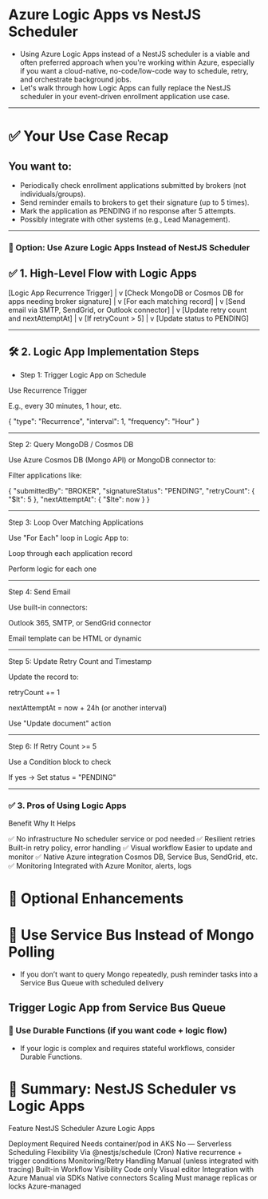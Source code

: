 # Azure Logic Apps vs NestJS Scheduler

* Using Azure Logic Apps instead of a NestJS scheduler is a viable and often preferred approach when you're working within Azure, especially if you want a cloud-native, no-code/low-code way to schedule, retry, and orchestrate background jobs.
* Let's walk through how Logic Apps can fully replace the NestJS scheduler in your event-driven enrollment application use case.


---

# ✅ Your Use Case Recap

## You want to:
* Periodically check enrollment applications submitted by brokers (not individuals/groups).
* Send reminder emails to brokers to get their signature (up to 5 times).
* Mark the application as PENDING if no response after 5 attempts.
* Possibly integrate with other systems (e.g., Lead Management).
---

### 🧭 Option: Use Azure Logic Apps Instead of NestJS Scheduler

## ✅ 1. High-Level Flow with Logic Apps

[Logic App Recurrence Trigger]
        |
        v
[Check MongoDB or Cosmos DB for apps needing broker signature]
        |
        v
[For each matching record]
        |
        v
[Send email via SMTP, SendGrid, or Outlook connector]
        |
        v
[Update retry count and nextAttemptAt]
        |
        v
[If retryCount > 5]
        |
        v
[Update status to PENDING]


---

## 🛠️ 2. Logic App Implementation Steps

* Step 1: Trigger Logic App on Schedule

Use Recurrence Trigger

E.g., every 30 minutes, 1 hour, etc.


{
  "type": "Recurrence",
  "interval": 1,
  "frequency": "Hour"
}


---

Step 2: Query MongoDB / Cosmos DB

Use Azure Cosmos DB (Mongo API) or MongoDB connector to:

Filter applications like:


{
  "submittedBy": "BROKER",
  "signatureStatus": "PENDING",
  "retryCount": { "$lt": 5 },
  "nextAttemptAt": { "$lte": now }
}


---

Step 3: Loop Over Matching Applications

Use "For Each" loop in Logic App to:

Loop through each application record

Perform logic for each one



---

Step 4: Send Email

Use built-in connectors:

Outlook 365, SMTP, or SendGrid connector

Email template can be HTML or dynamic



---

Step 5: Update Retry Count and Timestamp

Update the record to:

retryCount += 1

nextAttemptAt = now + 24h (or another interval)

Use "Update document" action



---

Step 6: If Retry Count >= 5

Use a Condition block to check

If yes → Set status = "PENDING"



---

### ✅ 3. Pros of Using Logic Apps

Benefit                         	Why It Helps

✅ No infrastructure	               No scheduler service or pod needed
✅ Resilient retries	               Built-in retry policy, error handling
✅ Visual workflow	               Easier to update and monitor
✅ Native Azure integration	       Cosmos DB, Service Bus, SendGrid, etc.
✅ Monitoring	                       Integrated with Azure Monitor, alerts, logs

# 🧩 Optional Enhancements

# 🔁 Use Service Bus Instead of Mongo Polling

* If you don’t want to query Mongo repeatedly, push reminder tasks into a Service Bus Queue with scheduled delivery

Trigger Logic App from Service Bus Queue
---

### 🧠 Use Durable Functions (if you want code + logic flow)

* If your logic is complex and requires stateful workflows, consider Durable Functions.

# 📌 Summary: NestJS Scheduler vs Logic Apps

Feature                  	            NestJS Scheduler	                       Azure Logic Apps

Deployment Required	                      Needs container/pod in AKS	        No — Serverless
Scheduling Flexibility	                      Via @nestjs/schedule (Cron)	        Native recurrence + trigger conditions
Monitoring/Retry Handling	              Manual (unless integrated with tracing)	Built-in
Workflow Visibility	                      Code only	                                Visual editor
Integration with Azure	                      Manual via SDKs	                        Native connectors
Scaling	                                      Must manage replicas or locks	        Azure-managed

